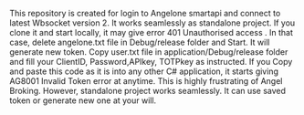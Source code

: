 This repository is created for login to Angelone smartapi and connect to latest Wbsocket version 2.
It works seamlessly as standalone project.
If you clone it and start locally, it may give error 401 Unauthorised access . In that case, delete angelone.txt file in Debug/release folder and Start. It will generate new token.
Copy user.txt file in application/Debug/release folder and fill your ClientID, Password,APIkey, TOTPkey as instructed. 
If you Copy and paste this code as it is into any other C# application, it starts giving AG8001 Invalid Token error at anytime. This is highly frustrating of Angel Broking.
However, standalone project works seamlessly. It can use saved token or generate new one at your will.
